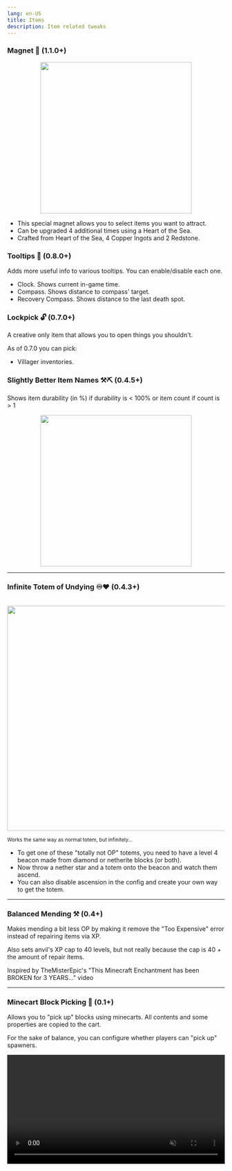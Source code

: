 ```yaml
---
lang: en-US
title: Items
description: Item related tweaks
---
```


### Magnet 🧲 (1.1.0+)

<img style="display: block; margin-left: auto; margin-right: auto;" src="/images/magnet.png" width="350">

* This special magnet allows you to select items you want to attract.
* Can be upgraded 4 additional times using a Heart of the Sea.
* Crafted from Heart of the Sea, 4 Copper Ingots and 2 Redstone.

### Tooltips 💬 (0.8.0+)

Adds more useful info to various tooltips. You can enable/disable each one.

* Clock. Shows current in-game time.
* Compass. Shows distance to compass' target.
* Recovery Compass. Shows distance to the last death spot.

### Lockpick 🔓 (0.7.0+)

A creative only item that allows you to open things you shouldn't.

As of 0.7.0 you can pick:

* Villager inventories.

### Slightly Better Item Names ⚒⛏ (0.4.5+)

Shows item durability (in %) if durability is < 100% or item count if count is > 1

<img style="display: block; margin-left: auto; margin-right: auto;" src="/images/item-names.png" width="350">

***
### Infinite Totem of Undying ♾️♥️ (0.4.3+)

<br/>
<img style="display: block; margin-left: auto; margin-right: auto;" src="/images/infinite-totem.webp" width="520">

<sub>Works the same way as normal totem, but infinitely...</sub>

* To get one of these "totally not OP" totems, you need to have a level 4 beacon made from diamond or netherite blocks (or both).
* Now throw a nether star and a totem onto the beacon and watch them ascend.
* You can also disable ascension in the config and create your own way to get the totem.

***
### Balanced Mending ⚒️ (0.4+)

Makes mending a bit less OP by making it remove the "Too Expensive" error instead of repairing items via XP.

Also sets anvil's XP cap to 40 levels, but not really because the cap is 40 + the amount of repair items.

Inspired by TheMisterEpic's "This Minecraft Enchantment has been BROKEN for 3 YEARS..." video

***
### Minecart Block Picking 🥒 (0.1+)

Allows you to "pick up" blocks using minecarts. All contents and some properties are copied to the cart.

For the sake of balance, you can configure whether players can "pick up" spawners.

<video style="display: block; margin-left: auto; margin-right: auto; max-width: 100%;" width="520" muted autoplay loop>
  <source src="/videos/minecart-block-picking.webm" type="video/mp4">
  Your browser does not support the video tag.
</video>

